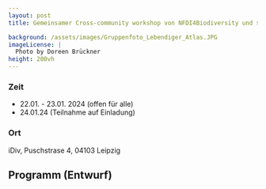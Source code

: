 ```yaml
---
layout: post 
title: Gemeinsamer Cross-community workshop von NFDI4Biodiversity und sMon

background: /assets/images/Gruppenfoto_Lebendiger_Atlas.JPG
imageLicense: |
  Photo by Doreen Brückner
height: 200vh 
---
```



### Zeit

- 22.01. - 23.01. 2024 (offen für alle) 
- 24.01.24 (Teilnahme auf Einladung)

### Ort

iDiv, Puschstrase 4, 04103 Leipzig

## Programm (Entwurf)

<object data="assets/files/Cross-community_Workshop_2024.pdf" width="1000" height="1000" type='application/pdf'/>


